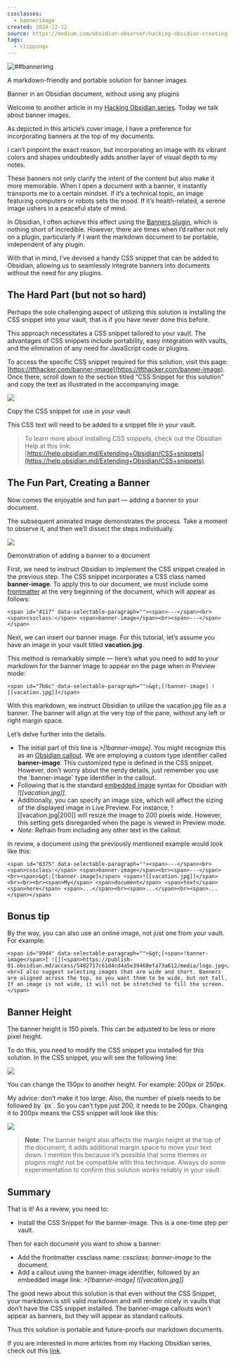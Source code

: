 ```yaml
---
cssclasses:
  - bannerimage
created: 2024-12-22
source: https://medium.com/obsidian-observer/hacking-obsidian-creating-notion-like-banner-images-in-obsidian-without-plugins-7ad3e0bddc30
tags:
  - clippings
---
```


![##bannerimg](https://miro.medium.com/v2/resize:fit:1200/1*TP-xSbNriqipj9m83IQI0g.png)

A markdown-friendly and portable solution for banner images

Banner in an Obsidian document, without using any plugins

Welcome to another article in my [Hacking Obsidian series](https://tfthacker.com/HackingObsidian). Today we talk about banner images.

As depicted in this article’s cover image, I have a preference for incorporating banners at the top of my documents.

I can’t pinpoint the exact reason, but incorporating an image with its vibrant colors and shapes undoubtedly adds another layer of visual depth to my notes.

These banners not only clarify the intent of the content but also make it more memorable. When I open a document with a banner, it instantly transports me to a certain mindset. If it’s a technical topic, an image featuring computers or robots sets the mood. If it’s health-related, a serene image ushers in a peaceful state of mind.

In Obsidian, I often achieve this effect using the [Banners plugin](https://obsidian.md/plugins?id=obsidian-banners), which is nothing short of incredible. However, there are times when I’d rather not rely on a plugin, particularly if I want the markdown document to be portable, independent of any plugin.

With that in mind, I’ve devised a handy CSS snippet that can be added to Obsidian, allowing us to seamlessly integrate banners into documents without the need for any plugins.

## The Hard Part (but not so hard)

Perhaps the sole challenging aspect of utilizing this solution is installing the CSS snippet into your vault, that is if you have never done this before.

This approach necessitates a CSS snippet tailored to your vault. The advantages of CSS snippets include portability, easy integration with vaults, and the elimination of any need for JavaScript code or plugins.

To access the specific CSS snippet required for this solution, visit this page: [https://tfthacker.com/banner-image](https://tfthacker.com/banner-image). Once there, scroll down to the section titled “CSS Snippet for this solution” and copy the text as illustrated in the accompanying image.

![](https://miro.medium.com/v2/resize:fit:700/1*srfVLy4IKqsiQXweVy0ppg.gif)

Copy the CSS snippet for use in your vault

This CSS text will need to be added to a snippet file in your vault.

> To learn more about installing CSS snippets, check out the Obsidian Help at this link: [https://help.obsidian.md/Extending+Obsidian/CSS+snippets](https://help.obsidian.md/Extending+Obsidian/CSS+snippets).

## The Fun Part, Creating a Banner

Now comes the enjoyable and fun part — adding a banner to your document.

The subsequent animated image demonstrates the process. Take a moment to observe it, and then we’ll dissect the steps individually.

![](https://miro.medium.com/v2/resize:fit:700/1*vIKlsHlRpT1IjaKRsPu2dA.gif)

Demonstration of adding a banner to a document

First, we need to instruct Obsidian to implement the CSS snippet created in the previous step. The CSS snippet incorporates a CSS class named **banner-image**. To apply this to our document, we must include some [frontmatter](https://help.obsidian.md/Editing+and+formatting/Metadata#Metadata+format) at the very beginning of the document, which will appear as follows:

```
<span id="4117" data-selectable-paragraph=""><span>---</span><br><span>cssclass:</span> <span>banner-image</span><br><span>---</span></span>
```

Next, we can insert our banner image. For this tutorial, let’s assume you have an image in your vault titled **vacation.jpg**.

This method is remarkably simple — here’s what you need to add to your markdown for the banner image to appear on the page when in Preview mode:

```
<span id="7b6c" data-selectable-paragraph="">&gt;[!banner-image] ![[vacation.jpg]]</span>
```

With this markdown, we instruct Obsidian to utilize the vacation.jpg file as a banner. The banner will align at the very top of the pane, without any left or right margin space.

Let’s delve further into the details.

-   The initial part of this line is *\>\[!banner-image\]*. You might recognize this as an [Obsidian callout](https://help.obsidian.md/Editing+and+formatting/Callouts). We are employing a custom type identifier called **banner-image**. This customized type is defined in the CSS snippet. However, don’t worry about the nerdy details, just remember you use the \`banner-image\` type identifier in the callout.
-   Following that is the standard [embedded image](https://help.obsidian.md/Linking+notes+and+files/Embedding+files#Embed%20an%20image%20in%20a%20note) syntax for Obsidian with *!\[\[vacation.jpg\]\]*.
-   Additionally, you can specify an image size, which will affect the sizing of the displayed image in Live Preview. For instance, !\[\[vacation.jpg|200\]\] will resize the image to 200 pixels wide. However, this setting gets disregarded when the page is viewed in Preview mode.
-   *Note*: Refrain from including any other text in the callout.

In review, a document using the previously mentioned example would look like this:

```
<span id="0375" data-selectable-paragraph=""><span>---</span><br><span>cssclass:</span> <span>banner-image</span><br><span>---</span><br><span>&gt;[!banner-image]</span> <span>![[vacation.jpg]]</span><br><br><br><span>My</span> <span>document</span> <span>text</span> <span>here</span> <span>...</span><br><span>...</span><br><span>...</span></span>
```

## Bonus tip

By the way, you can also use an online image, not just one from your vault. For example:

```
<span id="99d4" data-selectable-paragraph="">&gt;[<span>!banner-image</span>] ![](<span>https://publish-01.obsidian.md/access/5482717c61d4cd4a5e39468efa73a612/media/logo.jpg</span>)<br>I also suggest selecting images that are wide and short. Banners are aligned across the top, so you want them to be wide, but not tall. If an image is not wide, it will not be stretched to fill the screen.</span>
```

## Banner Height

The banner height is 150 pixels. This can be adjusted to be less or more pixel height.

To do this, you need to modify the CSS snippet you installed for this solution. In the CSS snippet, you will see the following line:

![](https://miro.medium.com/v2/resize:fit:608/1*DnE9YLgPvn0zInylnao9XA.png)

You can change the 150px to another height. For example: 200px or 250px.

My advice: don’t make it too large. Also, the number of pixels needs to be followed by \`px\`. So you can’t type just 200, it needs to be 200px. Changing it to 200px means the CSS snippet will look like this:

![](https://miro.medium.com/v2/resize:fit:610/1*wq2l9OEVc7ltwizPG4xjVw.png)

> **Note**: The banner height also affects the margin height at the top of the document, it adds additional margin space to move your text down. I mention this because it’s possible that some themes or plugins might not be compatible with this technique. Always do some experimentation to confirm this solution works reliably in your vault.

## Summary

That is it! As a review, you need to:

-   Install the CSS Snippet for the banner-image. This is a one-time step per vault.

Then for each document you want to show a banner:

-   Add the frontmatter cssclass name: *cssclass: banner-image* to the document.
-   Add a callout using the banner-image identifier, followed by an embedded image link: *\>\[!banner-image\] !\[\[vacation.jpg\]\]*

The good news about this solution is that even without the CSS Snippet, your markdown is still valid markdown and will render nicely in vaults that don’t have the CSS snippet installed. The banner-image callouts won’t appear as banners, but they will appear as standard callouts.

Thus this solution is portable and future-proofs our markdown documents.

If you are interested in more articles from my Hacking Obsidian series, check out this [link](https://tfthacker.com/HackingObsidian).
